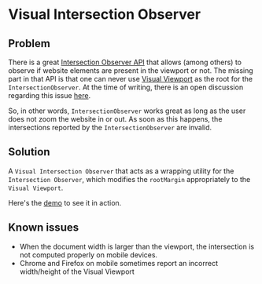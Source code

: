 # Visual Intersection Observer

## Problem

There is a great [Intersection Observer API](https://developer.mozilla.org/en-US/docs/Web/API/Intersection_Observer_API) that allows (among others) to observe if website elements are present in the viewport or not. The missing part in that API is that one can never use [Visual Viewport](https://developer.mozilla.org/en-US/docs/Web/API/VisualViewport) as the root for the `IntersectionObserver`. At the time of writing, there is an open discussion regarding this issue [here](https://github.com/w3c/IntersectionObserver/issues/95).

So, in other words, `IntersectionObserver` works great as long as the user does not zoom the website in or out. As soon as this happens, the intersections reported by the `IntersectionObserver` are invalid.

## Solution

A `Visual Intersection Observer` that acts as a wrapping utility for the `Intersection Observer`, which modifies the `rootMargin` appropriately to the `Visual Viewport`.

Here's the [demo](https://juo.github.io/visual-intersection-observer/) to see it in action.

## Known issues

- When the document width is larger than the viewport, the intersection is not computed properly on mobile devices.
- Chrome and Firefox on mobile sometimes report an incorrect width/height of the Visual Viewport
